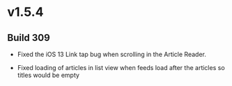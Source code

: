 # v1.5.4

## Build 309

- Fixed the iOS 13 Link tap bug when  scrolling in the Article Reader. 

- Fixed loading of articles in list view when feeds load after the articles so titles would be empty


